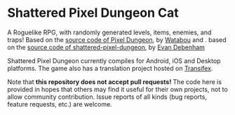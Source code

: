 # Shattered Pixel Dungeon Cat

A Roguelike RPG, with randomly generated levels, items, enemies, and traps! Based on the [source code of Pixel Dungeon](https://github.com/00-Evan/pixel-dungeon-gradle), by [Watabou](https://www.watabou.ru) and . based on the [source code of shattered-pixel-dungeon](https://github.com/00-Evan/shattered-pixel-dungeon), by [Evan Debenham](https://ShatteredPixel.com)

Shattered Pixel Dungeon currently compiles for Android, iOS and Desktop platforms.
The game also has a translation project hosted on [Transifex](https://www.transifex.com/shattered-pixel/shattered-pixel-dungeon/).

Note that **this repository does not accept pull requests!** The code here is provided in hopes that others may find it useful for their own projects, not to allow community contribution. Issue reports of all kinds (bug reports, feature requests, etc.) are welcome.


